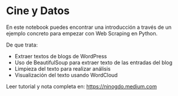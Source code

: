 # Cine y Datos

En este notebook puedes encontrar una introducción a través de un ejemplo concreto para empezar con Web Scraping en Python.

De que trata:

- Extraer textos de blogs de WordPress
- Uso de BeautifulSoup para extraer texto de las entradas del blog
- Limpieza del texto para realizar análisis
- Visualización del texto usando WordCloud

Leer tutorial y nota completa en: https://ninogdo.medium.com

